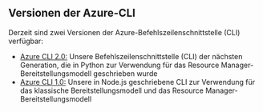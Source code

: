 ## <a name="versions-of-the-azure-cli"></a>Versionen der Azure-CLI

Derzeit sind zwei Versionen der Azure-Befehlszeilenschnittstelle (CLI) verfügbar:

* [Azure CLI 2.0:](../articles/storage/common/storage-azure-cli.md) Unsere Befehlszeilenschnittstelle (CLI) der nächsten Generation, die in Python zur Verwendung für das Resource Manager-Bereitstellungsmodell geschrieben wurde
* [Azure CLI 1.0:](../articles/storage/common/storage-azure-cli-nodejs.md) Unsere in Node.js geschriebene CLI zur Verwendung für das klassische Bereitstellungsmodell und das Resource Manager-Bereitstellungsmodell